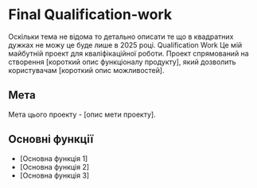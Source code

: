 # Final Qualification-work
Оскільки тема не відома то детально описати те що в квадратних дужках не можу це буде лише в 2025 році.
Qualification Work Це мій майбутній проект для кваліфікаційної роботи. Проект спрямований на створення [короткий опис функціоналу продукту], який дозволить користувачам [короткий опис можливостей]. 

## Мета

Мета цього проекту - [опис мети проекту].

## Основні функції

- [Основна функція 1]
- [Основна функція 2]
- [Основна функція 3]

